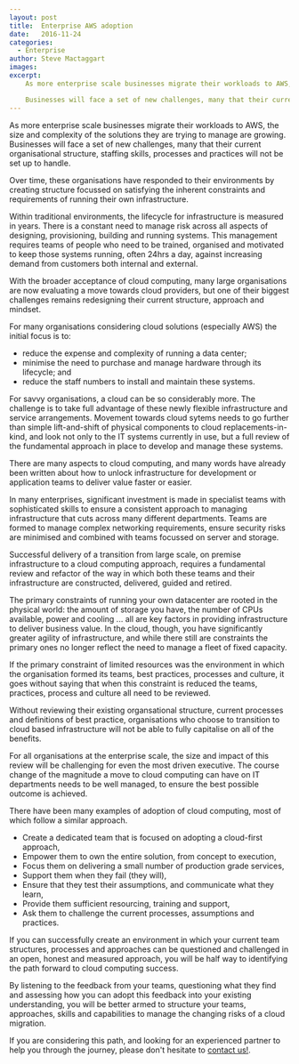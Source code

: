 ```yaml
---
layout: post
title:  Enterprise AWS adoption
date:   2016-11-24
categories:
  - Enterprise
author: Steve Mactaggart
images:
excerpt:
    As more enterprise scale businesses migrate their workloads to AWS, the size and complexity of the solutions they are trying to manage are growing.

    Businesses will face a set of new challenges, many that their current organisational structure, staffing skills, processes and practices will not be set up to handle.
---
```


As more enterprise scale businesses migrate their workloads to AWS, the size and complexity of the solutions they are trying to manage are growing. Businesses will face a set of new challenges, many that their current organisational structure, staffing skills, processes and practices will not be set up to handle.

Over time, these organisations have responded to their environments by creating structure focussed on satisfying the inherent constraints and requirements of running their own infrastructure.

Within traditional environments, the lifecycle for infrastructure is measured in years. There is a constant need to manage risk across all aspects of designing, provisioning, building and running systems. This management requires teams of people who need to be trained, organised and motivated to keep those systems running, often 24hrs a day, against increasing demand from customers both internal and external.

With the broader acceptance of cloud computing, many large organisations are now evaluating a move towards cloud providers, but one of their biggest challenges remains redesigning their current structure, approach and mindset.

For many organisations considering cloud solutions (especially AWS) the initial focus is to:
 * reduce the expense and complexity of running a data center;
 * minimise the need to purchase and manage hardware through its lifecycle; and
 * reduce the staff numbers to install and maintain these systems.

For savvy organisations, a cloud can be so considerably more.  The challenge is to take full advantage of these newly flexible infrastructure and service arrangements. Movement towards cloud sytems needs to go further than simple lift-and-shift of physical components to cloud replacements-in-kind, and look not only to the IT systems currently in use, but a full review of the fundamental approach in place to develop and manage these systems.

There are many aspects to cloud computing, and many words have already been written about how to unlock infrastructure for development or application teams to deliver value faster or easier.

In many enterprises, significant investment is made in specialist teams with sophisticated skills to ensure a consistent approach to managing infrastructure that cuts across many different departments.  Teams are formed to manage complex networking requirements, ensure security risks are minimised and combined with teams focussed on server and storage.

Successful delivery of a transition from large scale, on premise infrastructure to a cloud computing approach, requires a fundamental review and refactor of the way in which both these teams and their infrastructure are constructed, delivered, guided and retired.

The primary constraints of running your own datacenter are rooted in the physical world: the amount of storage you have, the number of CPUs available, power and cooling ... all are key factors in providing infrastructure to deliver business value. In the cloud, though, you have significantly greater agility of infrastructure, and while there still are constraints the primary ones no longer reflect the need to manage a fleet of fixed capacity.

If the primary constraint of limited resources was the environment in which the organisation formed its teams, best practices, processes and culture, it goes without saying that when this constraint is reduced the teams, practices, process and culture all need to be reviewed.

Without reviewing their existing organsational structure, current processes and definitions of best practice, organisations who choose to transition to cloud based infrastructure will not be able to fully capitalise on all of the benefits.

For all organisations at the enterprise scale, the size and impact of this review will be challenging for even the most driven executive. The course change of the magnitude a move to cloud computing can have on IT departments needs to be well managed, to ensure the best possible outcome is achieved.

There have been many examples of adoption of cloud computing, most of which follow a similar approach.

* Create a dedicated team that is focused on adopting a cloud-first approach,
* Empower them to own the entire solution, from concept to execution,
* Focus them on delivering a small number of production grade services,
* Support them when they fail (they will),
* Ensure that they test their assumptions, and communicate what they learn,
* Provide them sufficient resourcing, training and support,
* Ask them to challenge the current processes, assumptions and practices.

If you can successfully create an environment in which your current team structures, processes and approaches can be questioned and challenged in an open, honest and measured approach, you will be half way to identifying the path forward to cloud computing success.

By listening to the feedback from your teams, questioning what they find and assessing how you can adopt this feedback into your existing understanding, you will be better armed to structure your teams, approaches, skills and capabilities to manage the changing risks of a cloud migration.

If you are considering this path, and looking for an experienced partner to help you through the journey, please don't hesitate to <a href="https://cevo.com.au/contact.html">contact us!</a>.
